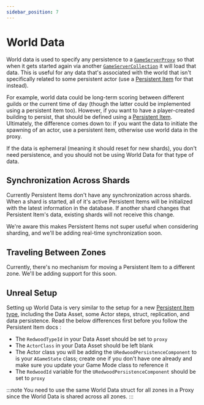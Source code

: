 ```yaml
---
sidebar_position: 7
---
```


# World Data

World data is used to specify any persistence to a [`GameServerProxy`](../architecture/game-servers.md#gameserverproxy) so that when it gets started again via another [`GameServerCollection`](../architecture/game-servers.md#gameservercollection) it will load that data. This is useful for any data that's associated with the world that isn't specifically related to some persistent actor (use a [Persistent Item](./persistent-items.md) for that instead).

For example, world data could be long-term scoring between different guilds or the current time of day (though the latter could be implemented using a persistent item too). However, if you want to have a player-created building to persist, that should be defined using a [Persistent Item](./persistent-items.md). Ultimately, the difference comes down to: if you want the data to initiate the spawning of an actor, use a persistent item, otherwise use world data in the proxy.

If the data is ephemeral (meaning it should reset for new shards), you don't need persistence, and you should not be using World Data for that type of data.

## Synchronization Across Shards

Currently Persistent Items don't have any synchronization across shards. When a shard is started, all of it's active Persistent Items will be initialized with the latest information in the database. If another shard changes that Persistent Item's data, existing shards will not receive this change.

We're aware this makes Persistent Items not super useful when considering sharding, and we'll be adding real-time synchronization soon.

## Traveling Between Zones

Currently, there's no mechanism for moving a Persistent Item to a different zone. We'll be adding support for this soon.

## Unreal Setup

Setting up World Data is very similar to the setup for a new [Persistent Item type](./persistent-items.md#unreal-setup), including the Data Asset, some Actor steps, struct, replication, and data persistence. Read the below differences first before you follow the Persistent Item docs :

- The `RedwoodTypeId` in your Data Asset should be set to `proxy`
- The `ActorClass` in your Data Asset should be left blank
- The Actor class you will be adding the `URedwoodPersistenceComponent` to is your `AGameState` class; create one if you don't have one already and make sure you update your Game Mode class to reference it
- The `RedwoodId` variable for the `URedwoodPersistenceComponent` should be set to `proxy`

:::note
You need to use the same World Data struct for all zones in a Proxy since the World Data is shared across all zones.
:::

